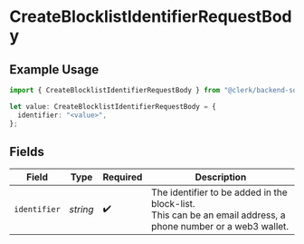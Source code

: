 # CreateBlocklistIdentifierRequestBody

## Example Usage

```typescript
import { CreateBlocklistIdentifierRequestBody } from "@clerk/backend-sdk/models/operations";

let value: CreateBlocklistIdentifierRequestBody = {
  identifier: "<value>",
};
```

## Fields

| Field                                                                                                        | Type                                                                                                         | Required                                                                                                     | Description                                                                                                  |
| ------------------------------------------------------------------------------------------------------------ | ------------------------------------------------------------------------------------------------------------ | ------------------------------------------------------------------------------------------------------------ | ------------------------------------------------------------------------------------------------------------ |
| `identifier`                                                                                                 | *string*                                                                                                     | :heavy_check_mark:                                                                                           | The identifier to be added in the block-list.<br/>This can be an email address, a phone number or a web3 wallet. |